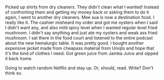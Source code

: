 Picked up shirts from dry cleaners. They didn't clean what I wanted! Instead of confronting them and getting my money back or asking them to do it again, I went to another dry cleaners. Mee sua is now a destination food. I really like it. The cashier misheard my order and got me oysters when I said I didn't want any, and also mild spicy level when I wanted regular level fried mushroom. I didn't say anything and just ate my oysters and weak ass fried mushroom. I sat there in the food court and listened to the entire podcast about the new hemalurgic table. It was pretty good. I bought another expensive jacket made from cheapass material from Uniqlo and hope that it's the kind of clothes I need. Got green juice from Jamba Juice and sipped it back home.

Going to watch random Netflix and stay up. Or, should, read. Write? Don't think so.
